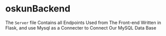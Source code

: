 # oskunBackend

The `Server` file Contains all Endpoints Used from The Front-end Written in Flask, and use Mysql as a Connecter to Connect Our MySQL Data Base
